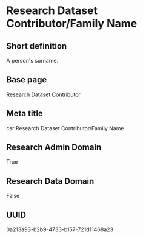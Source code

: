 # Research Dataset Contributor/Family Name
## Short definition
A person's surname.
## Base page
[Research Dataset Contributor](../../Objects/Research%20Dataset%20Contributor.md)
## Meta title
csr:Research Dataset Contributor/Family Name
## Research Admin Domain
True
## Research Data Domain
False
## UUID
0a213a93-b2b9-4733-b157-721d11468a23
